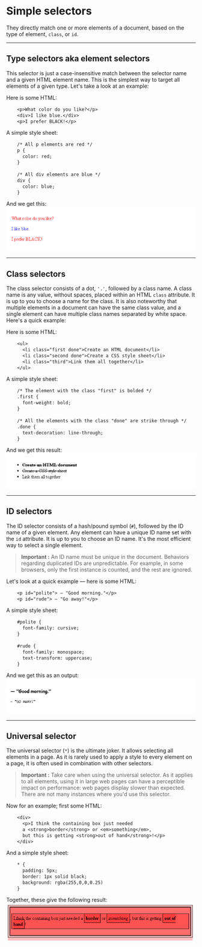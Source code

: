 # Simple selectors

They directly match one or more elements of a document, based on the type of element, `class`, or `id`.

<hr />

## Type selectors aka element selectors

This selector is just a case-insensitive match between the selector name and a given HTML element name. This is the simplest way to target all elements of a given type. Let's take a look at an example:

Here is some HTML:
```
    <p>What color do you like?</p>
    <div>I like blue.</div>
    <p>I prefer BLACK!</p>
```
A simple style sheet:
```
    /* All p elements are red */
    p {
      color: red;
    }

    /* All div elements are blue */
    div {
      color: blue;
    }
```
And we get this:
![](../img/SimpleSelector1.png)

<hr />

## Class selectors

The class selector consists of a dot, `'.'`, followed by a class name. A class name is any value, without spaces, placed within an HTML `class` attribute. It is up to you to choose a name for the class. It is also noteworthy that multiple elements in a document can have the same class value, and a single element can have multiple class names separated by white space. Here's a quick example:

Here is some HTML:
```
    <ul>
      <li class="first done">Create an HTML document</li>
      <li class="second done">Create a CSS style sheet</li>
      <li class="third">Link them all together</li>
    </ul>
```
A simple style sheet:
```
    /* The element with the class "first" is bolded */
    .first {
      font-weight: bold;
    }

    /* All the elements with the class "done" are strike through */
    .done {
      text-decoration: line-through;
    }
```
And we get this result:
![](../img/SimpleSelector2.png)

<hr />

## ID selectors

The ID selector consists of a hash/pound symbol (`#`), followed by the ID name of a given element. Any element can have a unique ID name set with the `id` attribute. It is up to you to choose an ID name. It's the most efficient way to select a single element.

> **Important :** An ID name must be unique in the document. Behaviors regarding duplicated IDs are unpredictable. For example, in some browsers, only the first instance is counted, and the rest are ignored.

Let's look at a quick example — here is some HTML:
```
    <p id="polite"> — "Good morning."</p>
    <p id="rude"> — "Go away!"</p>
```
A simple style sheet:
```
    #polite {
      font-family: cursive;
    }

    #rude {
      font-family: monospace;
      text-transform: uppercase;
    }
```
And we get this as an output:
![](../img/SimpleSelector3.png)

<hr />

## Universal selector

The universal selector (`*`) is the ultimate joker. It allows selecting all elements in a page. As it is rarely used to apply a style to every element on a page, it is often used in combination with other selectors.

> **Important :** Take care when using the universal selector. As it applies to all elements, using it in large web pages can have a perceptible impact on performance: web pages display slower than expected. There are not many instances where you'd use this selector.

Now for an example; first some HTML:
```
    <div>
      <p>I think the containing box just needed
      a <strong>border</strong> or <em>something</em>,
      but this is getting <strong>out of hand</strong>!</p>
    </div>
```
And a simple style sheet:
```
    * {
      padding: 5px;
      border: 1px solid black;
      background: rgba(255,0,0,0.25)
    }
```
Together, these give the following result:
![](../img/SimpleSelector4.png)
